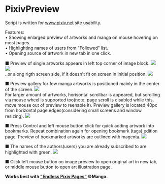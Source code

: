 # PixivPreview

Script is written for www.pixiv.net site usability.

Features:<br>
• Showing enlarged preview of artworks and manga on mouse hovering on most pages.<br>
• Highlighting names of users from "Followed" list.<br>
• Opening source of artwork in new tab in one click.<br>

■ Preview of single artworks appears in left top corner of image block.
<img src=http://i.prntscr.com/4LvnU6EITOmbB8VKMmBcog.png><br>
<img src=http://i.prntscr.com/9ooSkWZLQq6oDalnXD9DjA.png><br>
..or along rigth screen side, if it doesn't fit on screen in initial position. 
<img src=http://i.prntscr.com/nfXf04wdSuaZeedB1DDExw.png><br>

■ Preview gallery for few manga artworks is positioned mainly in the center of the screen.
<img src=http://i.prntscr.com/7mI9ZYnXSjytYsQRNl5qzw.png><br>
For larger amount of artworks, horisontal scrollbar is appeared, but scrolling via mouse wheel is supported too(note: page scroll is disabled while this, move mouse out of preview to reenable it). Preview gallery is located 40px from horizontal page edges(considering small screens and window resizing).
<img src=http://i.prntscr.com/td_hJncaSZueEf3hx3mXrA.png><br>

■ Press Control and left mouse button click for quick adding artwork into bookmarks. Repeat combination again for opening bookmark (tags) edition page. Preview of bookmarked artworks are outlined with magenta.
<img src=http://i.prntscr.com/1CNDwRN8SMidaPPeBAWEMQ.png>

■ The names of the authors(users) you are already subscribed to are highlighted with green.
<img src=http://i.prntscr.com/xa2ErFzkQOGLloz9kAHRZQ.png><br>

■ Click left mouse button on image preview to open original art in new tab, or middle mouse button to open art illustration page. <strong>

Works best with <a href="https://greasyfork.org/uk/scripts/3254-endless-pixiv-pages">"Endless Pixiv Pages"</a> ©Mango.<br>
